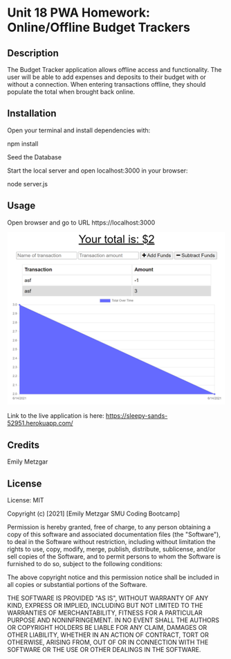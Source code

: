 # Unit 18 PWA Homework: Online/Offline Budget Trackers

## Description
The Budget Tracker application allows offline access and functionality. The user will be able to add expenses and deposits to their budget with or without a connection. When entering transactions offline, they should populate the total when brought back online.

## Installation

Open your terminal and install dependencies with:

 npm install

Seed the Database

Start the local server and open localhost:3000 in your browser:

 node server.js

## Usage

Open browser and go to URL https://localhost:3000

![A screenshot of the application](./public/screenshot.PNG)


Link to the live application is here: https://sleepy-sands-52951.herokuapp.com/

## Credits

Emily Metzgar

## License

License: MIT

Copyright (c) [2021] [Emily Metzgar SMU Coding Bootcamp]

Permission is hereby granted, free of charge, to any person obtaining a copy of this software and associated documentation files (the "Software"), to deal in the Software without restriction, including without limitation the rights to use, copy, modify, merge, publish, distribute, sublicense, and/or sell copies of the Software, and to permit persons to whom the Software is furnished to do so, subject to the following conditions:

The above copyright notice and this permission notice shall be included in all copies or substantial portions of the Software.

THE SOFTWARE IS PROVIDED "AS IS", WITHOUT WARRANTY OF ANY KIND, EXPRESS OR IMPLIED, INCLUDING BUT NOT LIMITED TO THE WARRANTIES OF MERCHANTABILITY, FITNESS FOR A PARTICULAR PURPOSE AND NONINFRINGEMENT. IN NO EVENT SHALL THE AUTHORS OR COPYRIGHT HOLDERS BE LIABLE FOR ANY CLAIM, DAMAGES OR OTHER LIABILITY, WHETHER IN AN ACTION OF CONTRACT, TORT OR OTHERWISE, ARISING FROM, OUT OF OR IN CONNECTION WITH THE SOFTWARE OR THE USE OR OTHER DEALINGS IN THE SOFTWARE.
